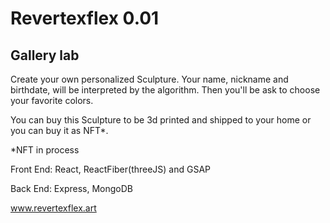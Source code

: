 # Revertexflex 0.01
## Gallery lab

Create your own personalized Sculpture.
Your name, nickname and birthdate, will be interpreted by the algorithm. Then you'll be ask to choose your favorite colors.

You can buy this Sculpture to be 3d printed and shipped to your home or you can buy it as NFT*.

*NFT in process

Front End: React, ReactFiber(threeJS) and GSAP

Back End: Express, MongoDB

www.revertexflex.art

